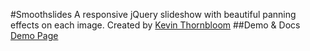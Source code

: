 #Smoothslides
A responsive jQuery slideshow with beautiful panning effects on each image. Created by <a href="https://twitter.com/kthornbloom" target="_blank">Kevin Thornbloom</a>
##Demo & Docs
<a href="http://kthornbloom.github.io/Smoothslides/" target="_blank">Demo Page</a>
